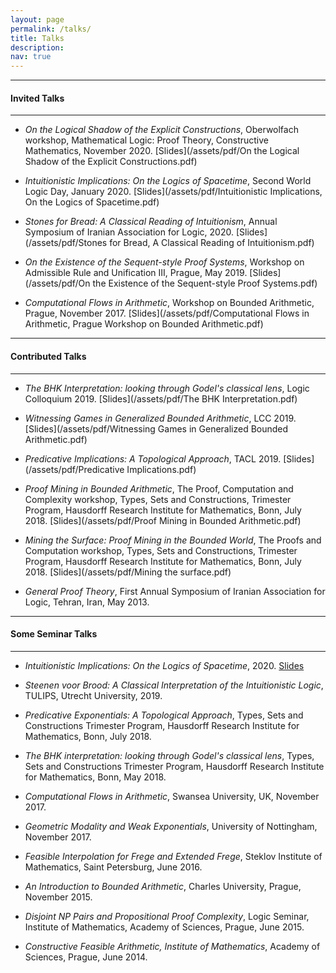 ```yaml
---
layout: page
permalink: /talks/
title: Talks
description: 
nav: true
---
```


***

#### Invited Talks

***

* _On the Logical Shadow of the Explicit Constructions_, Oberwolfach workshop, Mathematical Logic: Proof Theory, Constructive Mathematics, November 2020. [Slides](/assets/pdf/On the Logical Shadow of the Explicit Constructions.pdf)

* _Intuitionistic Implications: On the Logics of Spacetime_, Second World Logic Day, January 2020. [Slides](/assets/pdf/Intuitionistic Implications, On the Logics of Spacetime.pdf)

* _Stones for Bread: A Classical Reading of Intuitionism_, Annual Symposium of Iranian Association for Logic, 2020. [Slides](/assets/pdf/Stones for Bread, A Classical Reading of Intuitionism.pdf)

* _On the Existence of the Sequent-style Proof Systems_, Workshop on Admissible Rule and Unification III, Prague, May 2019. [Slides](/assets/pdf/On the Existence of the Sequent-style Proof Systems.pdf)

* _Computational Flows in Arithmetic_, Workshop on Bounded Arithmetic, Prague, November 2017. [Slides](/assets/pdf/Computational Flows in Arithmetic, Prague Workshop on Bounded Arithmetic.pdf)

***

#### Contributed Talks 

***

* _The BHK Interpretation:  looking through Godel's classical lens_, Logic Colloquium 2019. [Slides](/assets/pdf/The BHK Interpretation.pdf)

* _Witnessing Games in Generalized Bounded Arithmetic_, LCC 2019.  [Slides](/assets/pdf/Witnessing Games in Generalized Bounded Arithmetic.pdf)

* _Predicative Implications: A Topological Approach_, TACL 2019. [Slides](/assets/pdf/Predicative Implications.pdf)

* _Proof Mining in Bounded Arithmetic_, The Proof, Computation and Complexity workshop, Types, Sets and Constructions, Trimester Program, Hausdorff Research Institute for Mathematics, Bonn, July 2018. [Slides](/assets/pdf/Proof Mining in Bounded Arithmetic.pdf)

* _Mining the Surface: Proof Mining in the Bounded World_, The Proofs and Computation workshop, Types, Sets and Constructions, Trimester Program, Hausdorff Research Institute for Mathematics, Bonn, July 2018. [Slides](/assets/pdf/Mining the surface.pdf)  

* _General Proof Theory_, First Annual Symposium of Iranian Association for Logic, Tehran, Iran, May 2013.  

***

#### Some Seminar Talks 

***

* _Intuitionistic Implications: On the Logics of Spacetime_, 2020. [Slides](/assets/pdf/ISP.pdf)  

* _Steenen voor Brood: A Classical Interpretation of the Intuitionistic Logic_, TULIPS, Utrecht University, 2019.

* _Predicative Exponentials: A Topological Approach_, Types, Sets and Constructions Trimester Program, Hausdorff Research Institute for Mathematics, Bonn, July 2018.

* _The BHK interpretation: looking through Godel's classical lens_, Types, Sets and Constructions Trimester Program, Hausdorff Research Institute for Mathematics, Bonn, May 2018.

* _Computational Flows in Arithmetic_, Swansea University, UK, November 2017.
	
* _Geometric Modality and Weak Exponentials_, University of Nottingham, November 2017.

* _Feasible Interpolation for Frege and Extended Frege_, Steklov Institute of Mathematics, Saint Petersburg, June 2016. 

* _An Introduction to Bounded Arithmetic_, Charles University, Prague, November 2015.

* _Disjoint NP Pairs and Propositional Proof Complexity_, Logic Seminar, Institute of 
Mathematics, Academy of Sciences, Prague, June 2015.

* _Constructive Feasible Arithmetic, Institute of Mathematics_, Academy of Sciences, Prague, June 2014.



